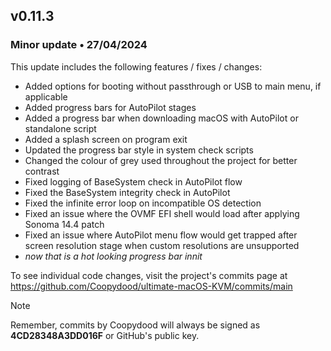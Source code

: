 ## v0.11.3

### Minor update • 27/04/2024

This update includes the following features / fixes / changes:

- Added options for booting without passthrough or USB to main menu, if applicable
- Added progress bars for AutoPilot stages
- Added a progress bar when downloading macOS with AutoPilot or standalone script
- Added a splash screen on program exit
- Updated the progress bar style in system check scripts
- Changed the colour of grey used throughout the project for better contrast
- Fixed logging of BaseSystem check in AutoPilot flow
- Fixed the BaseSystem integrity check in AutoPilot
- Fixed the infinite error loop on incompatible OS detection
- Fixed an issue where the OVMF EFI shell would load after applying Sonoma 14.4 patch
- Fixed an issue where AutoPilot menu flow would get trapped after screen resolution stage when custom resolutions are unsupported
- *now that is a hot looking progress bar innit*

To see individual code changes, visit the project's commits page at <https://github.com/Coopydood/ultimate-macOS-KVM/commits/main>

> [!NOTE]
> Remember, commits by Coopydood will always be signed as **4CD28348A3DD016F** or GitHub's public key.
